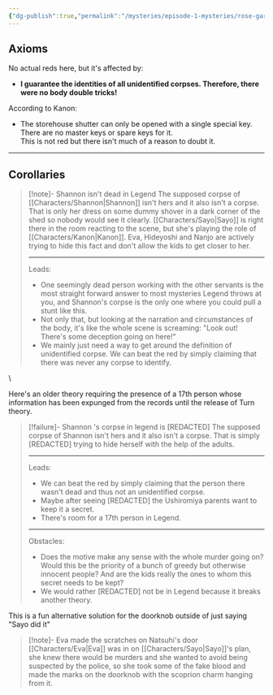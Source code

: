 ```yaml
---
{"dg-publish":true,"permalink":"/mysteries/episode-1-mysteries/rose-garden-storehouse/","contentClasses":"center-headings red-truth red-links blue-truth"}
---
```



## Axioms
No actual reds here, but it's affected by:
- __I guarantee the identities of all unidentified corpses. Therefore, there were no body double tricks!__

According to Kanon:
- The storehouse shutter can only be opened with a single special key. There are no master keys or spare keys for it.  
This is not red but there isn't much of a reason to doubt it.

---

## Corollaries

<div class="transclusion internal-embed is-loaded"><div class="markdown-embed">



> [!note]- Shannon isn't dead in Legend
> The supposed corpse of [[Characters/Shannon\|Shannon]] isn't hers and it also isn't a corpse. That is only her dress on some dummy shover in a dark corner of the shed so nobody would see it clearly. 
> [[Characters/Sayo\|Sayo]] is right there in the room reacting to the scene, but she's playing the role of [[Characters/Kanon\|Kanon]]. Eva, Hideyoshi and Nanjo are actively trying to hide this fact and don't allow the kids to get closer to her.
>  
> ---
> Leads:
> - One seemingly dead person working with the other servants is the most straight forward answer to most mysteries Legend throws at you, and Shannon's corpse is the only one where you could pull a stunt like this. 
> - Not only that, but looking at the narration and circumstances of the body, it's like the whole scene is screaming: "Look out! There's some deception going on here!"
> -  We mainly just need a way to get around the definition of unidentified corpse. We can beat the red by simply claiming that there was never any corpse to identify.

</div></div>

\

Here's an older theory requiring the presence of a 17th person whose information has been expunged from the records until the release of Turn theory.

<div class="transclusion internal-embed is-loaded"><div class="markdown-embed">



> [!failure]- Shannon 's corpse in legend is \[REDACTED\]
> The supposed corpse of Shannon isn't hers and it also isn't a corpse. That is simply \[REDACTED\] trying to hide herself with the help of the adults.
> 
> ---
> Leads:
> -  We can beat the red by simply claiming that the person there wasn't dead and thus not an unidentified corpse.
> - Maybe after seeing \[REDACTED\] the Ushiromiya parents want to keep it a secret.
> - There's room for a 17th person in Legend.
> 
> ---
> Obstacles:
> - Does the motive make any sense with the whole murder going on? Would this be the priority of a bunch of greedy but otherwise innocent people? And are the kids really the ones to whom this secret needs to be kept?
> - We would rather \[REDACTED\] not be in Legend because it breaks another theory.

</div></div>




This is a fun alternative solution for the doorknob outside of just saying "Sayo did it"

<div class="transclusion internal-embed is-loaded"><div class="markdown-embed">



> [!note]- Eva made the scratches on Natsuhi's door
> [[Characters/Eva\|Eva]] was in on [[Characters/Sayo\|Sayo]]'s plan, she knew there would be murders and she wanted to avoid being suspected by the police, so she took some of the fake blood and made the marks on the doorknob with the scoprion charm hanging from it.
> 

</div></div>
